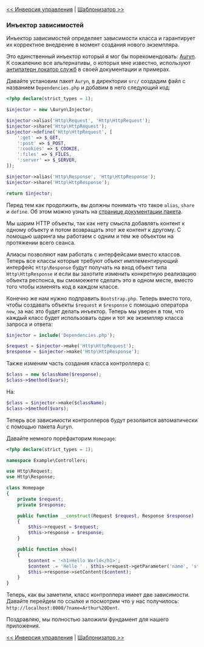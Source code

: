 [<< Инверсия управления](07-inversion-of-control.md) | [Шаблонизатор >>](09-templating.md)

### Инъектор зависимостей

Инъектор зависимостей определяет зависимости класса и гарантирует их корректное внедрение в момент создания нового экземпляра.

Это единственный инъектор который я мог бы порекомендовать: [Auryn](https://github.com/rdlowrey/Auryn). К сожалению все альтернативы, о которых мне известно, используют [антипатерн локатор служб](http://blog.ploeh.dk/2010/02/03/ServiceLocatorisanAnti-Pattern/) в своей документации и примерах.

Давайте установим пакет `Auryn`, в директории `src/` создадим файл с названием `Dependencies.php` и добавим в него следующий код:

```php
<?php declare(strict_types = 1);

$injector = new \Auryn\Injector;

$injector->alias('Http\Request', 'Http\HttpRequest');
$injector->share('Http\HttpRequest');
$injector->define('Http\HttpRequest', [
    ':get' => $_GET,
    ':post' => $_POST,
    ':cookies' => $_COOKIE,
    ':files' => $_FILES,
    ':server' => $_SERVER,
]);

$injector->alias('Http\Response', 'Http\HttpResponse');
$injector->share('Http\HttpResponse');

return $injector;
```

Перед тем как продолжить, вы должны понимать что такое `alias`, `share` и `define`. Об этом можно узнать на [странице документации пакета](https://github.com/rdlowrey/Auryn).

Мы шарим HTTP объекты, так как нету смысла добавлять контент к одному объекту и потом возвращать этот же контент к другому. С помощью шаринга мы работаем с одним и тем же объектом на протяжении всего сеанса.

Алиасы позволяют нам работать с интерфейсами вместо классов. Теперь все классы которые требуют объект имплементирующий интерфейс `Http\Response` будут получать на вход объект типа `Http\HttpResponse` и если вы захотите изменить конкретную реализацию объекта респонса, вы смомоежете сделать это в одном месте, вместо того чтобы изменять код в каждом классе.

Конечно же нам нужно подправить `Bootstrap.php`. Теперь вместо того, чтобы создавать объекты `$request` и `$response` с помощью оператора `new`, за нас это будет делать инъектор. Теперь мы уверен в том, что каждый класс будет использовать один и тот же экземпляр класса запроса и ответа:

```php
$injector = include('Dependencies.php');

$request = $injector->make('Http\HttpRequest');
$response = $injector->make('Http\HttpResponse');
```

Также изменим часть создания класса контроллера с:

```php
$class = new $className($response);
$class->$method($vars);
```
На:

```php
$class = $injector->make($className);
$class->$method($vars);
```

Теперь все зависимости контроллеров будут резолвится автоматически с помощью пакета Auryn.

Давайте немного порефакторим `Homepage`:

```php
<?php declare(strict_types = 1);

namespace Example\Controllers;

use Http\Request;
use Http\Response;

class Homepage
{
    private $request;
    private $response;

    public function __construct(Request $request, Response $response)
    {
        $this->request = $request;
        $this->response = $response;
    }

    public function show()
    {
        $content = '<h1>Hello World</h1>';
        $content .= 'Hello ' . $this->request->getParameter('name', 'stranger');
        $this->response->setContent($content);
    }
}
```
Теперь, как вы заметили, класс контроллера имеет две зависимости. Давайте перейдем по ссылке и посмотрим что у нас получилось: `http://localhost:8000/?name=Arthur%20Dent`.

Поздравляю, мы полностью заложили фундамент для нашего приложения.

[<< Инверсия управления](07-inversion-of-control.md) | [Шаблонизатор >>](09-templating.md)
